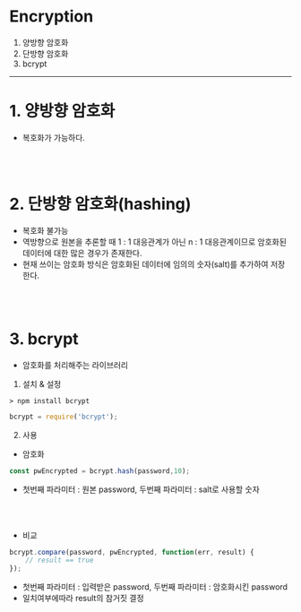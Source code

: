 # Encryption

1. 양방향 암호화
2. 단방향 암호화
3. bcrypt

-----------------------

# 1. 양방향 암호화

- 복호화가 가능하다.

</br></br>

# 2. 단방향 암호화(hashing)

- 복호화 불가능
- 역방향으로 원본을 추론할 때 1 : 1 대응관계가 아닌 n : 1 대응관계이므로 암호화된 데이터에 대한 많은 경우가 존재한다.
- 현재 쓰이는 암호화 방식은 암호화된 데이터에 임의의 숫자(salt)를 추가하여 저장한다.

</br></br>

# 3. bcrypt

- 암호화를 처리해주는 라이브러리

1. 설치 & 설정

```
> npm install bcrypt
```
```js
bcrypt = require('bcrypt');
```

2. 사용

- 암호화
```js
const pwEncrypted = bcrypt.hash(password,10);

```
- 첫번째 파라미터 : 원본 password, 두번째 파라미터 : salt로 사용할 숫자

</br></br>

- 비교
```js
bcrypt.compare(password, pwEncrypted, function(err, result) {
    // result == true
});

```
- 첫번째 파라미터 : 입력받은 password, 두번째 파라미터 : 암호화시킨 password
- 일치여부에따라 result의 참거짓 결정